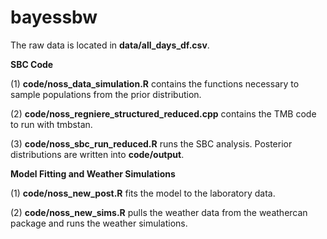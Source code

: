 # bayessbw
The raw data is located in **data/all_days_df.csv**.

**SBC Code**

(1) **code/noss_data_simulation.R** contains the functions necessary to sample populations from the prior distribution.

(2) **code/noss_regniere_structured_reduced.cpp** contains the TMB code to run with tmbstan.

(3) **code/noss_sbc_run_reduced.R** runs the SBC analysis. Posterior distributions are written into **code/output**.


**Model Fitting and Weather Simulations**

(1) **code/noss_new_post.R** fits the model to the laboratory data.

(2) **code/noss_new_sims.R** pulls the weather data from the weathercan package and runs the weather simulations.
